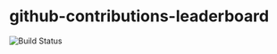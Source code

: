 # github-contributions-leaderboard

![Build Status](https://travis-ci.org/razorfish-tech/github-contributions-leaderboard.svg?branch=master)
